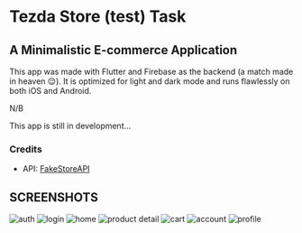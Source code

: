 # Tezda Store (test) Task

## A Minimalistic E-commerce Application

This app was made with Flutter and Firebase as the backend (a match made in heaven 😌). It is optimized for light and dark mode and runs flawlessly on both iOS and Android.

N/B

This app is still in development...

### Credits

- API: [FakeStoreAPI](https://fakestoreapi.com/)

## SCREENSHOTS
![auth](https://github.com/user-attachments/assets/823f45ca-2b01-43f9-92e4-83d9c8140ece)
![login](https://github.com/user-attachments/assets/f243874e-d11e-47b7-8c96-4646ae54abc5)
![home](https://github.com/user-attachments/assets/3b6630cd-fdc9-4cab-9925-7f801625017a)
![product detail](https://github.com/user-attachments/assets/eb522499-f0c4-4a92-ada5-f012cd37eb95)
![cart](https://github.com/user-attachments/assets/5d1b4211-bfaf-4e80-b408-4be1fa46148f)
![account](https://github.com/user-attachments/assets/d765bc59-b662-4e41-b1d4-11f680bcff63)
![profile](https://github.com/user-attachments/assets/c8c4485e-5db3-43a9-8eed-083c84fa3096)
